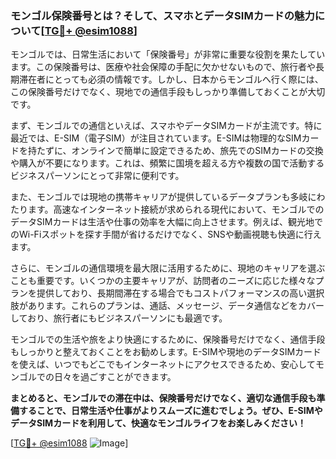 ### モンゴル保険番号とは？そして、スマホとデータSIMカードの魅力について[[TG💪+ @esim1088](https://t.me/s/esim1088)]

モンゴルでは、日常生活において「保険番号」が非常に重要な役割を果たしています。この保険番号は、医療や社会保障の手配に欠かせないもので、旅行者や長期滞在者にとっても必須の情報です。しかし、日本からモンゴルへ行く際には、この保険番号だけでなく、現地での通信手段もしっかり準備しておくことが大切です。

まず、モンゴルでの通信といえば、スマホやデータSIMカードが主流です。特に最近では、E-SIM（電子SIM）が注目されています。E-SIMは物理的なSIMカードを持たずに、オンラインで簡単に設定できるため、旅先でのSIMカードの交換や購入が不要になります。これは、頻繁に国境を超える方や複数の国で活動するビジネスパーソンにとって非常に便利です。

また、モンゴルでは現地の携帯キャリアが提供しているデータプランも多岐にわたります。高速なインターネット接続が求められる現代において、モンゴルでのデータSIMカードは生活や仕事の効率を大幅に向上させます。例えば、観光地でのWi-Fiスポットを探す手間が省けるだけでなく、SNSや動画視聴も快適に行えます。

さらに、モンゴルの通信環境を最大限に活用するために、現地のキャリアを選ぶことも重要です。いくつかの主要キャリアが、訪問者のニーズに応じた様々なプランを提供しており、長期間滞在する場合でもコストパフォーマンスの高い選択肢があります。これらのプランは、通話、メッセージ、データ通信などをカバーしており、旅行者にもビジネスパーソンにも最適です。

モンゴルでの生活や旅をより快適にするために、保険番号だけでなく、通信手段もしっかりと整えておくことをお勧めします。E-SIMや現地のデータSIMカードを使えば、いつでもどこでもインターネットにアクセスできるため、安心してモンゴルでの日々を過ごすことができます。

**まとめると、モンゴルでの滞在中は、保険番号だけでなく、適切な通信手段も準備することで、日常生活や仕事がよりスムーズに進むでしょう。ぜひ、E-SIMやデータSIMカードを利用して、快適なモンゴルライフをお楽しみください！**

[[TG💪+ @esim1088](https://t.me/s/esim1088) ![Image](https://i.postimg.cc/Y0z9fWf4/image.png)]